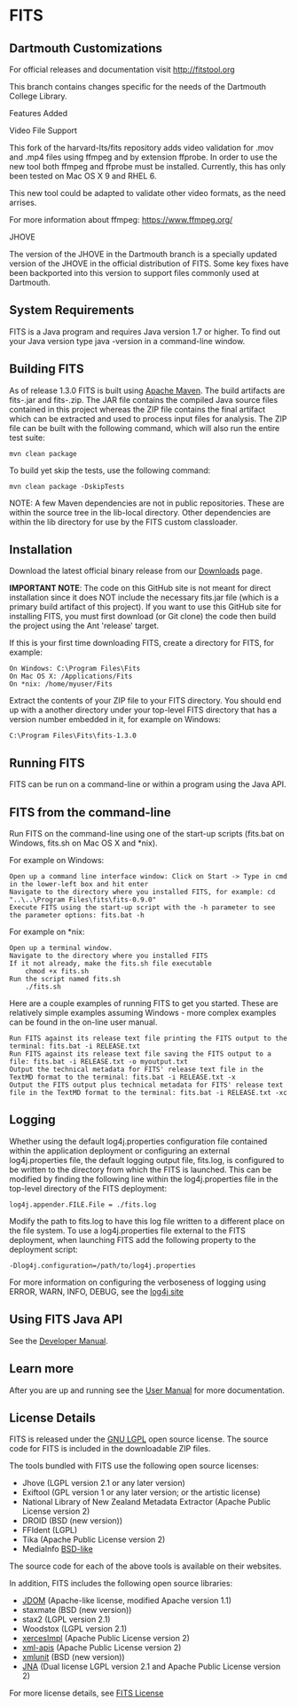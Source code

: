 FITS
====

Dartmouth Customizations
------------------------
For official releases and documentation visit http://fitstool.org

This branch contains changes specific for the needs of the Dartmouth College Library. 

Features Added

Video File Support

This fork of the harvard-lts/fits repository adds video validation for .mov and .mp4 files using ffmpeg and by extension ffprobe. In order to use the new tool both ffmpeg and ffprobe must be installed. Currently, this has only been tested on Mac OS X 9 and RHEL 6. 

This new tool could be adapted to validate other video formats, as the need arrises.

For more information about ffmpeg: https://www.ffmpeg.org/

JHOVE

The version of the JHOVE in the Dartmouth branch is a specially updated version of the JHOVE in the official distribution of FITS.  Some key fixes have been backported into this version to support files commonly used at Dartmouth.

System Requirements
-------------------
FITS is a Java program and requires Java version 1.7 or higher. To find out your Java version type java -version in a command-line window.

Building FITS
-------------
As of release 1.3.0 FITS is built using [Apache Maven](https://maven.apache.org/).
The build artifacts are fits-<version>.jar and fits-<version>.zip. The JAR file contains the compiled Java source files contained in this project whereas the ZIP file contains the final artifact which can be extracted and used to process input files for analysis.
The ZIP file can be built with the following command, which will also run the entire test suite:

    mvn clean package
    
To build yet skip the tests, use the following command:

    mvn clean package -DskipTests

NOTE: A few Maven dependencies are not in public repositories. These are within the source tree in the lib-local directory. Other dependencies are within the lib directory for use by the FITS custom classloader.

Installation
------------
Download the latest official binary release from our [Downloads](http://fitstool.org/downloads) page.

**IMPORTANT NOTE**: The code on this GitHub site is not meant for direct installation since it does NOT include the necessary fits.jar file (which is a primary build artifact of this project). If you want to use this GitHub site for installing FITS, you must first download (or Git clone) the code then build the project using the Ant 'release' target.

If this is your first time downloading FITS, create a directory for FITS, for example:

    On Windows: C:\Program Files\Fits
    On Mac OS X: /Applications/Fits
    On *nix: /home/myuser/Fits

Extract the contents of your ZIP file to your FITS directory. You should end up with a another directory under your top-level FITS directory that has a version number embedded in it, for example on Windows:

    C:\Program Files\Fits\fits-1.3.0

Running FITS
------------
FITS can be run on a command-line or within a program using the Java API.

FITS from the command-line
--------------------------
Run FITS on the command-line using one of the start-up scripts (fits.bat on Windows, fits.sh on Mac OS X and *nix). 

For example on Windows:

    Open up a command line interface window: Click on Start -> Type in cmd in the lower-left box and hit enter
    Navigate to the directory where you installed FITS, for example: cd "..\..\Program Files\fits\fits-0.9.0"
    Execute FITS using the start-up script with the -h parameter to see the parameter options: fits.bat -h

For example on *nix:

    Open up a terminal window.
    Navigate to the directory where you installed FITS
    If it not already, make the fits.sh file executable
        chmod +x fits.sh
    Run the script named fits.sh
        ./fits.sh

Here are a couple examples of running FITS to get you started. These are relatively simple examples assuming Windows - more complex examples can be found in the on-line user manual. 

    Run FITS against its release text file printing the FITS output to the terminal: fits.bat -i RELEASE.txt
    Run FITS against its release text file saving the FITS output to a file: fits.bat -i RELEASE.txt -o myoutput.txt
    Output the technical metadata for FITS' release text file in the TextMD format to the terminal: fits.bat -i RELEASE.txt -x
    Output the FITS output plus technical metadata for FITS' release text file in the TextMD format to the terminal: fits.bat -i RELEASE.txt -xc

Logging
-------
Whether using the default log4j.properties configuration file contained within the application deployment or configuring an external log4j.properties file, the default logging output file, fits.log, is configured to be written to the directory from which the FITS is launched. This can be modified by finding the following line within the log4j.properties file in the top-level directory of the FITS deployment:

    log4j.appender.FILE.File = ./fits.log

Modify the path to fits.log to have this log file written to a different place on the file system.
To use a log4j.properties file external to the FITS deployment, when launching FITS add the following property to the deployment script:

    -Dlog4j.configuration=/path/to/log4j.properties

For more information on configuring the verboseness of logging using ERROR, WARN, INFO, DEBUG, see the [log4j site](http://logging.apache.org/log4j/1.2/)

Using FITS Java API
-------------------
See the [Developer Manual](http://fitstool.org/developer-manual).

Learn more
----------
After you are up and running see the [User Manual](http://fitstool.org/user-manual) for more documentation.

License Details
---------------
FITS is released under the [GNU LGPL](http://www.gnu.org/licenses/lgpl.html) open source license. The source code for FITS is included in the downloadable ZIP files.

The tools bundled with FITS use the following open source licenses:

  * Jhove (LGPL version 2.1 or any later version)
  * Exiftool (GPL version 1 or any later version; or the artistic license)
  * National Library of New Zealand Metadata Extractor (Apache Public License version 2)
  * DROID (BSD (new version))
  * FFIdent (LGPL)
  * Tika (Apache Public License version 2)
  * MediaInfo [BSD-like](https://mediaarea.net/en-us/MediaInfo/License)

The source code for each of the above tools is available on their websites.

In addition, FITS includes the following open source libraries:

  * [JDOM](http://www.jdom.org/) (Apache-like license, modified Apache version 1.1)
  * staxmate (BSD (new version))
  * stax2 (LGPL version 2.1)
  * Woodstox (LGPL version 2.1)
  * [xercesImpl](http://xerces.apache.org/xerces2-j/) (Apache Public License version 2)
  * [xml-apis](http://xerces.apache.org/xml-commons/) (Apache Public License version 2)
  * [xmlunit](http://www.xmlunit.org/) (BSD (new version))
  * [JNA](https://github.com/java-native-access/jna) (Dual license LGPL version 2.1 and Apache Public License version 2)

For more license details, see [FITS License](http://projects.iq.harvard.edu/fits/code-license)
